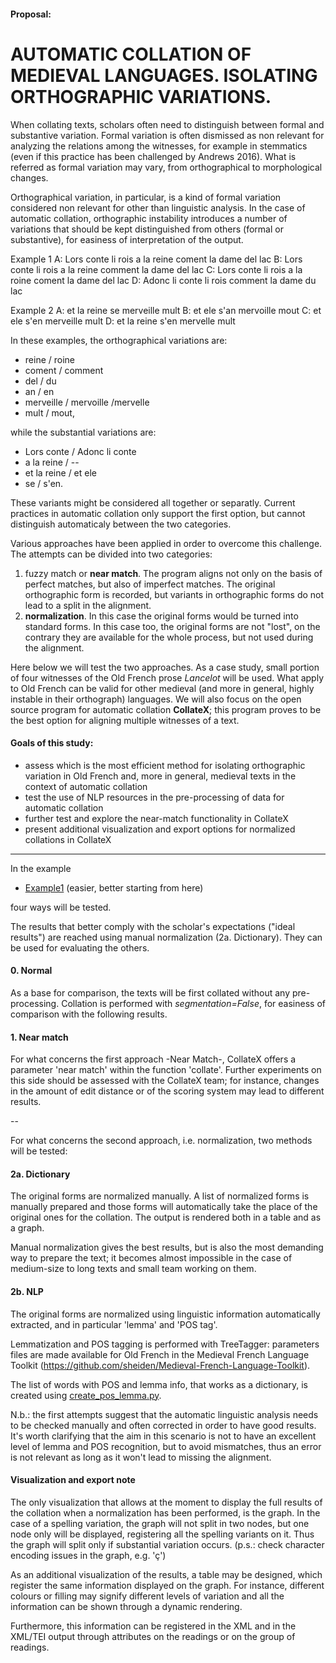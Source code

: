 
#### Proposal:

# AUTOMATIC COLLATION OF MEDIEVAL LANGUAGES. ISOLATING ORTHOGRAPHIC VARIATIONS.


When collating texts, scholars often need to distinguish between formal and substantive variation. Formal variation is often dismissed as non relevant for analyzing the relations among the witnesses, for example in stemmatics (even if this practice has been challenged by Andrews 2016). What is referred as formal variation may vary, from orthographical to morphological changes.

Orthographical variation, in particular, is a kind of formal variation considered non relevant for other than linguistic analysis. In the case of automatic collation, orthographic instability introduces a number of variations that should be kept distinguished from others (formal or substantive), for easiness of interpretation of the output.

Example 1
A: Lors conte li rois a la reine coment la dame del lac
B: Lors conte li rois a la reine comment la dame del lac
C: Lors conte li rois a la roine coment la dame del lac
D: Adonc li conte li rois comment la dame du lac

Example 2
A: et la reine se merveille mult
B: et ele s'an mervoille mout
C: et ele s'en merveille mult
D: et la reine s'en mervelle mult

In these examples, the orthographical variations are:

- reine / roine
- coment / comment
- del / du
- an / en
- merveille / mervoille /mervelle
- mult / mout,

while the substantial variations are:

- Lors conte / Adonc li conte
- a la reine / --
- et la reine / et ele
- se / s'en.

These variants might be considered all together or separatly. Current practices in automatic collation only support the first option, but cannot distinguish automaticaly between the two categories.

Various approaches have been applied in order to overcome this challenge. The attempts can be divided into two categories:

1. fuzzy match or **near match**. The program aligns not only on the basis of perfect matches, but also of imperfect matches. The original orthographic form is recorded, but variants in orthographic forms do not lead to a split in the alignment.
2. **normalization**. In this case the original forms would be turned into standard forms. In this case too, the original forms are not "lost", on the contrary they are available for the whole process, but not used during the alignment.

Here below we will test the two approaches. As a case study, small portion of four witnesses of the Old French prose *Lancelot* will be used. What apply to Old French can be valid for other medieval (and more in general, highly instable in their orthograph) languages. We will also focus on the open source program for automatic collation **CollateX**; this program proves to be the best option for aligning multiple witnesses of a text.


#### Goals of this study:

- assess which is the most efficient method for isolating orthographic variation in Old French and, more in general, medieval texts in the context of automatic collation
- test the use of NLP resources in the pre-processing of data for automatic collation
- further test and explore the near-match functionality in CollateX
- present additional visualization and export options for normalized collations in CollateX

---

In the example

- [Example1](case_study/example1.ipynb) (easier, better starting from here)

four ways will be tested.

The results that better comply with the scholar's expectations ("ideal results") are reached using manual normalization (2a. Dictionary). They can be used for evaluating the others. 

#### 0. Normal
As a base for comparison, the texts will be first collated without any pre-processing. Collation is performed with *segmentation=False*, for easiness of comparison with the following results.

#### 1. Near match
For what concerns the first approach -Near Match-, CollateX offers a parameter 'near match' within the function 'collate'. Further experiments on this side should be assessed with the CollateX team; for instance, changes in the amount of edit distance or of the scoring system may lead to different results.

 --

For what concerns the second approach, i.e. normalization, two methods will be tested:

#### 2a. Dictionary
The original forms are normalized manually. A list of normalized forms is manually prepared and those forms will automatically take the place of the original ones for the collation. The output is rendered both in a table and as a graph.

Manual normalization gives the best results, but is also the most demanding way to prepare the text; it becomes almost impossible in the case of medium-size to long texts and small team working on them.


#### 2b. NLP
The original forms are normalized using linguistic information automatically extracted, and in particular 'lemma' and 'POS tag'. 

Lemmatization and POS tagging is performed with TreeTagger: parameters files are made available for Old French in the Medieval French Language Toolkit (https://github.com/sheiden/Medieval-French-Language-Toolkit). 

The list of words with POS and lemma info, that works as a dictionary, is created using [create\_pos\_lemma.py](lancelot/create_pos_lemma.py).

N.b.: the first attempts suggest that the automatic linguistic analysis needs to be checked manually and often corrected in order to have good results. It's worth clarifying that the aim in this scenario is not to have an excellent level of lemma and POS recognition, but to avoid mismatches, thus an error is not relevant as long as it won't lead to missing the alignment. 

#### Visualization and export note
The only visualization that allows at the moment to display the full results of the collation when a normalization has been performed, is the graph. In the case of a spelling variation, the graph will not split in two nodes, but one node only will be displayed, registering all the spelling variants on it. Thus the graph will split only if substantial variation occurs. (p.s.: check character encoding issues in the graph, e.g. 'ç')

As an additional visualization of the results, a table may be designed, which register the same information displayed on the graph. For instance, different colours or filling may signify different levels of variation and all the information can be shown through a dynamic rendering.

Furthermore, this information can be registered in the XML and in the XML/TEI output through attributes on the readings or on the group of readings.








